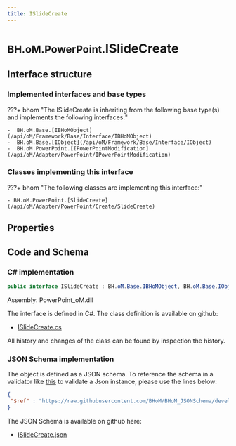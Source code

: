 ```yaml
---
title: ISlideCreate
---
```


# <small>BH.oM.PowerPoint.</small>**ISlideCreate**



## Interface structure

### Implemented interfaces and base types

???+ bhom "The ISlideCreate is inheriting from the following base type(s) and implements the following interfaces:"

    -  BH.oM.Base.[IBHoMObject](/api/oM/Framework/Base/Interface/IBHoMObject)
    -  BH.oM.Base.[IObject](/api/oM/Framework/Base/Interface/IObject)
    -  BH.oM.PowerPoint.[IPowerPointModification](/api/oM/Adapter/PowerPoint/IPowerPointModification)


### Classes implementing this interface

???+ bhom "The following classes are implementing this interface:"

    - BH.oM.PowerPoint.[SlideCreate](/api/oM/Adapter/PowerPoint/Create/SlideCreate)


## Properties

## Code and Schema

### C# implementation

``` C# title="C#"
public interface ISlideCreate : BH.oM.Base.IBHoMObject, BH.oM.Base.IObject, BH.oM.PowerPoint.IPowerPointModification
```

Assembly: PowerPoint_oM.dll

The interface is defined in C#. The class definition is available on github:

- [ISlideCreate.cs](https://github.com/BHoM/PowerPoint_Toolkit/blob/develop/PowerPoint_oM/Create\ISlideCreate.cs)

All history and changes of the class can be found by inspection the history.
### JSON Schema implementation

The object is defined as a JSON schema. To reference the schema in a validator like [this](https://www.jsonschemavalidator.net/) to validate a Json instance, please use the lines below:

``` json title="JSON Schema"
{
 "$ref" : "https://raw.githubusercontent.com/BHoM/BHoM_JSONSchema/develop/PowerPoint_oM/ISlideCreate.json"
}
```

The JSON Schema is available on github here:

- [ISlideCreate.json](https://github.com/BHoM/BHoM_JSONSchema/blob/develop/PowerPoint_oM/ISlideCreate.json)
